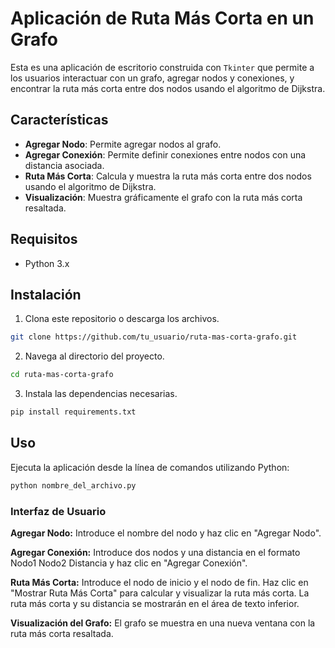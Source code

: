 # Aplicación de Ruta Más Corta en un Grafo

Esta es una aplicación de escritorio construida con `Tkinter` que permite a los usuarios interactuar con un grafo, agregar nodos y conexiones, y encontrar la ruta más corta entre dos nodos usando el algoritmo de Dijkstra.

## Características

- **Agregar Nodo**: Permite agregar nodos al grafo.
- **Agregar Conexión**: Permite definir conexiones entre nodos con una distancia asociada.
- **Ruta Más Corta**: Calcula y muestra la ruta más corta entre dos nodos usando el algoritmo de Dijkstra.
- **Visualización**: Muestra gráficamente el grafo con la ruta más corta resaltada.

## Requisitos

- Python 3.x

## Instalación

1. Clona este repositorio o descarga los archivos.

```bash
git clone https://github.com/tu_usuario/ruta-mas-corta-grafo.git
```

2. Navega al directorio del proyecto.

```bash
cd ruta-mas-corta-grafo
```

3. Instala las dependencias necesarias.

```bash
pip install requirements.txt
```
## Uso
Ejecuta la aplicación desde la línea de comandos utilizando Python:

```bash
python nombre_del_archivo.py
```

### Interfaz de Usuario

**Agregar Nodo:** Introduce el nombre del nodo y haz clic en "Agregar Nodo".

**Agregar Conexión:** Introduce dos nodos y una distancia en el formato Nodo1 Nodo2 Distancia y haz clic en "Agregar Conexión".

**Ruta Más Corta:**
Introduce el nodo de inicio y el nodo de fin.
Haz clic en "Mostrar Ruta Más Corta" para calcular y visualizar la ruta más corta.
La ruta más corta y su distancia se mostrarán en el área de texto inferior.

**Visualización del Grafo:** El grafo se muestra en una nueva ventana con la ruta más corta resaltada.